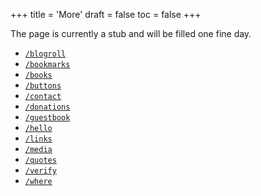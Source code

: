+++
title = 'More'
draft = false
toc = false
+++

The page is currently a stub and will be filled one fine day.

- [`/blogroll`](blogroll.md)
- [`/bookmarks`](bookmarks.md)
- [`/books`](books.md)
- [`/buttons`](buttons.md)
- [`/contact`](contact.md)
- [`/donations`](donations.md)
- [`/guestbook`](guestbook.md)
- [`/hello`](hello.md)
- [`/links`](links.md)
- [`/media`](media.md)
- [`/quotes`](quotes.md)
- [`/verify`](verify.md)
- [`/where`](where.md)
